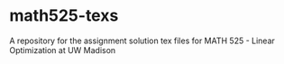 # math525-texs
A repository for the assignment solution tex files for MATH 525 - Linear Optimization at UW Madison
